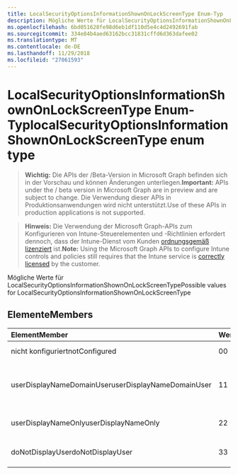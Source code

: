 ```yaml
---
title: LocalSecurityOptionsInformationShownOnLockScreenType Enum-Typ
description: Mögliche Werte für LocalSecurityOptionsInformationShownOnLockScreenType
ms.openlocfilehash: 6bd051628fe98d6eb1df110d5e4c4d2492691fab
ms.sourcegitcommit: 334e84b4aed63162bcc31831cffd6d363dafee02
ms.translationtype: MT
ms.contentlocale: de-DE
ms.lasthandoff: 11/29/2018
ms.locfileid: "27061593"
---
```

# <a name="localsecurityoptionsinformationshownonlockscreentype-enum-type"></a><span data-ttu-id="c9abd-103">LocalSecurityOptionsInformationShownOnLockScreenType Enum-Typ</span><span class="sxs-lookup"><span data-stu-id="c9abd-103">localSecurityOptionsInformationShownOnLockScreenType enum type</span></span>

> <span data-ttu-id="c9abd-104">**Wichtig:** Die APIs der /Beta-Version in Microsoft Graph befinden sich in der Vorschau und können Änderungen unterliegen.</span><span class="sxs-lookup"><span data-stu-id="c9abd-104">**Important:** APIs under the / beta version in Microsoft Graph are in preview and are subject to change.</span></span> <span data-ttu-id="c9abd-105">Die Verwendung dieser APIs in Produktionsanwendungen wird nicht unterstützt.</span><span class="sxs-lookup"><span data-stu-id="c9abd-105">Use of these APIs in production applications is not supported.</span></span>

> <span data-ttu-id="c9abd-106">**Hinweis:** Die Verwendung der Microsoft Graph-APIs zum Konfigurieren von Intune-Steuerelementen und -Richtlinien erfordert dennoch, dass der Intune-Dienst vom Kunden [ordnungsgemäß lizenziert](https://go.microsoft.com/fwlink/?linkid=839381) ist.</span><span class="sxs-lookup"><span data-stu-id="c9abd-106">**Note:** Using the Microsoft Graph APIs to configure Intune controls and policies still requires that the Intune service is [correctly licensed](https://go.microsoft.com/fwlink/?linkid=839381) by the customer.</span></span>

<span data-ttu-id="c9abd-107">Mögliche Werte für LocalSecurityOptionsInformationShownOnLockScreenType</span><span class="sxs-lookup"><span data-stu-id="c9abd-107">Possible values for LocalSecurityOptionsInformationShownOnLockScreenType</span></span>
## <a name="members"></a><span data-ttu-id="c9abd-108">Elemente</span><span class="sxs-lookup"><span data-stu-id="c9abd-108">Members</span></span>
|<span data-ttu-id="c9abd-109">Element</span><span class="sxs-lookup"><span data-stu-id="c9abd-109">Member</span></span>|<span data-ttu-id="c9abd-110">Wert</span><span class="sxs-lookup"><span data-stu-id="c9abd-110">Value</span></span>|<span data-ttu-id="c9abd-111">Beschreibung</span><span class="sxs-lookup"><span data-stu-id="c9abd-111">Description</span></span>|
|:---|:---|:---|
|<span data-ttu-id="c9abd-112">nicht konfiguriert</span><span class="sxs-lookup"><span data-stu-id="c9abd-112">notConfigured</span></span>|<span data-ttu-id="c9abd-113">0</span><span class="sxs-lookup"><span data-stu-id="c9abd-113">0</span></span>|<span data-ttu-id="c9abd-114">Nicht konfiguriert</span><span class="sxs-lookup"><span data-stu-id="c9abd-114">Not Configured</span></span>|
|<span data-ttu-id="c9abd-115">userDisplayNameDomainUser</span><span class="sxs-lookup"><span data-stu-id="c9abd-115">userDisplayNameDomainUser</span></span>|<span data-ttu-id="c9abd-116">1</span><span class="sxs-lookup"><span data-stu-id="c9abd-116">1</span></span>|<span data-ttu-id="c9abd-117">Anzeigename des Benutzers, Domänen-und Benutzernamen</span><span class="sxs-lookup"><span data-stu-id="c9abd-117">User display name, domain and user names</span></span>|
|<span data-ttu-id="c9abd-118">userDisplayNameOnly</span><span class="sxs-lookup"><span data-stu-id="c9abd-118">userDisplayNameOnly</span></span>|<span data-ttu-id="c9abd-119">2</span><span class="sxs-lookup"><span data-stu-id="c9abd-119">2</span></span>|<span data-ttu-id="c9abd-120">Nur Anzeigename des Benutzers</span><span class="sxs-lookup"><span data-stu-id="c9abd-120">User display name only</span></span>|
|<span data-ttu-id="c9abd-121">doNotDisplayUser</span><span class="sxs-lookup"><span data-stu-id="c9abd-121">doNotDisplayUser</span></span>|<span data-ttu-id="c9abd-122">3</span><span class="sxs-lookup"><span data-stu-id="c9abd-122">3</span></span>|<span data-ttu-id="c9abd-123">Benutzerinformationen nicht anzeigen</span><span class="sxs-lookup"><span data-stu-id="c9abd-123">Do not display user information</span></span>|





